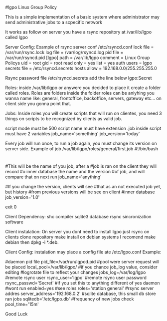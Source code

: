  #lgpo
Linux Group Policy

This is a simple implementation of a basic system
where administrator may send administrative jobs to
a scpecific network


It works as follow on server you have a rsync
repository at /var/lib/lgpo called lgpo


Server Config:
Example of rsync server conf /etc/rsyncd.conf
lock file = /var/run/rsync.lock
log file = /var/log/rsyncd.log
pid file = /var/run/rsyncd.pid
[lgpo]
    path = /var/lib/lgpo
    comment = Linux Group Policys
    uid = root
    gid = root
    read only = yes
    list = yes
    auth users = lgpo
    secrets file = /etc/rsyncd.secrets
    hosts allow = 192.168.0.0/255.255.255.0

Rsync password file /etc/rsyncd.secrets add
the line below
lgpo:Secret


Roles:
inside /var/lib/lgpo or anywere you decided to place it
create a folder called roles.
Roles are folders inside the folder roles can be aniyhing
you wanna name like: general, frontoffice, backoffice,
servers, gateway etc... on client side you gonna point that.

Jobs:
Inside roles you will create scripts that will run on
clientes, you need 3 things on scripts to be recognized
by clients as valid job.

script mode must be 500
script name must have extension .job
inside script must have 2 variables
    job_name='something'
    job_version='today'

Every job will run once, to run a job again, you must change
its version on server side.
Example of job /var/lib/lgpo/roles/general/first.job 
#!/bin/bash
#
#
#
#

 #This will be the name of you job, after a
 #job is ran on the client they will record
 #o inner database the name and the version
 #of job, and will compare that on next run
job_name='anything'

 #If you change the version, clients will see
 #that as an not executed job yet, but history
 #from previous versions will be see on client
 #inner database
job_version='1.0'


exit 0


Client Dependency:
    shc compiler
    sqlite3 database
    rsync sincronization software


Client instalation:
On server you dont need to install lgpo just rsync
on clients clone repository make install on debian
systems I recomend make debian then dpkg -i *.deb.


Client Config:
instalation may place a config file ate /etc/lgpo.conf
Example:

 #daemon pid file
pid_file=/var/run/lgpod.pid
 #pool were server request will be placed
local_pool=/var/lib/lgpo/
 #if you chance job_log value, consider editing
 #logrotate file to reflect your changes
jobs_log=/var/log/lgpo
 #remote rsync user
rsync_user='lgpo'
 #remote rsync user password
rsync_passwd='Secret'
 #if you set this to anything different of yes daemon
 #wont run
enabled=yes
 #see roles
roles='station general'
 #rsync server addres
server_address='192.168.0.2'
 #sqlite database, this small db store ran jobs
sqlitedb='/etc/lgpo.db'
 #frequency of new jobs check
pool_time='15m'



Good Luck